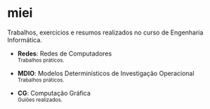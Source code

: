 # miei
Trabalhos, exercícios e resumos realizados no curso de Engenharia Informática.

- **Redes**: Redes de Computadores \
<sub>Trabalhos práticos.</sub>

- **MDIO**: Modelos Determinísticos de Investigação Operacional \
<sub>Trabalhos práticos.</sub>

- **CG**: Computação Gráfica \
<sub>Guiões realizados.</sub>
